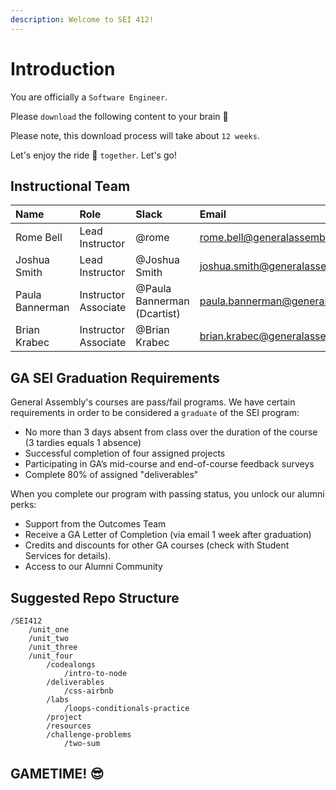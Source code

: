```yaml
---
description: Welcome to SEI 412!
---
```


# Introduction

 You are officially a `Software Engineer`.

Please `download` the following content to your brain 🧠

Please note, this download process will take about `12 weeks`.

Let's enjoy the ride 🎢 `together`. Let's go!

## Instructional Team

| Name | Role | Slack | Email |
| :--- | :--- | :--- | :--- |
| Rome Bell | Lead Instructor | @rome | rome.bell@generalassemb.ly |
| Joshua Smith | Lead Instructor | @Joshua Smith | joshua.smith@generalassemb.ly |
| Paula Bannerman | Instructor Associate | @Paula Bannerman (Dcartist) | paula.bannerman@generalassemb.ly |
| Brian Krabec | Instructor Associate | @Brian Krabec | brian.krabec@generalassemb.ly |

## GA SEI Graduation Requirements

General Assembly's courses are pass/fail programs. We have certain requirements in order to be considered a `graduate` of the SEI program:

* No more than 3 days absent from class over the duration of the course \(3 tardies equals 1 absence\)
* Successful completion of four assigned projects
* Participating in GA’s mid-course and end-of-course feedback surveys
* Complete 80% of assigned "deliverables"

When you complete our program with passing status, you unlock our alumni perks:

* Support from the Outcomes Team
* Receive a GA Letter of Completion \(via email 1 week after graduation\)
* Credits and discounts for other GA courses \(check with Student Services for details\).
* Access to our Alumni Community

## Suggested Repo Structure

```text
/SEI412
    /unit_one
    /unit_two
    /unit_three
    /unit_four
        /codealongs
            /intro-to-node
        /deliverables
            /css-airbnb
        /labs
            /loops-conditionals-practice
        /project
        /resources
        /challenge-problems
            /two-sum
```

## GAMETIME! 😎

